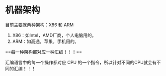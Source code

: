 # 机器架构

目前主要就两种架构：X86 和 ARM

1. X86：如Intel，AMD厂商，个人电脑用的。
2. ARM：如高通，苹果，手机用的。

==每一种架构都对应一种汇编！！！==

汇编语言中的每一个操作都对应 CPU 的一个指令，所以针对不同的CPU就会有不同的汇编！！！